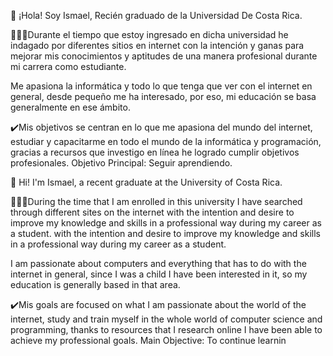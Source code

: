 👋 ¡Hola! Soy Ismael, Recién graduado de la Universidad De Costa Rica.

🧑🏻‍🚀Durante el tiempo que estoy ingresado en dicha universidad he indagado por diferentes sitios en internet
con la intención y ganas para mejorar mis conocimientos y aptitudes de una manera profesional durante mi carrera como estudiante.

Me apasiona la informática y todo lo que tenga que ver con el internet en general, desde pequeño me ha interesado, por eso, mi educación se basa generalmente en ese ámbito.

✔️Mis objetivos se centran en lo que me apasiona del mundo del internet, estudiar y capacitarme en todo el mundo de la informática y programación,
gracias a recursos que investigo en línea he logrado cumplir objetivos profesionales. Objetivo Principal: Seguir aprendiendo.

👋 Hi! I'm Ismael, a recent graduate at the University of Costa Rica.

🧑🏻‍🚀During the time that I am enrolled in this university I have searched through different sites on the internet with the intention and desire to improve my knowledge and skills in a professional way during my career as a student.
with the intention and desire to improve my knowledge and skills in a professional way during my career as a student.

I am passionate about computers and everything that has to do with the internet in general, since I was a child I have been interested in it, so my education is generally based in that area.

✔️Mis goals are focused on what I am passionate about the world of the internet, study and train myself in the whole world of computer science and programming,
thanks to resources that I research online I have been able to achieve my professional goals. Main Objective: To continue learnin
